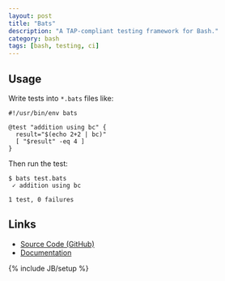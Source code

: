 ```yaml
---
layout: post
title: "Bats"
description: "A TAP-compliant testing framework for Bash."
category: bash
tags: [bash, testing, ci]
---
```

## Usage
Write tests into `*.bats` files like:

```
#!/usr/bin/env bats

@test "addition using bc" {
  result="$(echo 2+2 | bc)"
  [ "$result" -eq 4 ]
}
```

Then run the test:

```
$ bats test.bats
 ✓ addition using bc

1 test, 0 failures
```

## Links

* [Source Code (GitHub)](https://github.com/bats-core/bats-core)
* [Documentation](https://bats-core.readthedocs.io/)

{% include JB/setup %}
